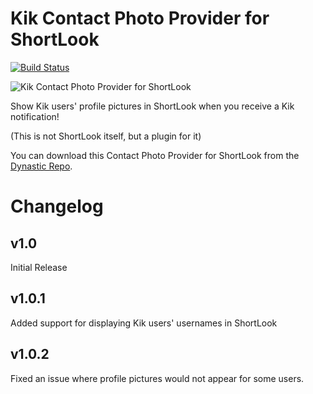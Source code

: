 # Kik Contact Photo Provider for ShortLook
[![Build Status](https://travis-ci.org/JeffResc/ShortLook-Kik.svg?branch=master)](https://travis-ci.org/JeffResc/ShortLook-Kik)

![Kik Contact Photo Provider for ShortLook](https://repo.dynastic.co/api/v0/packages/95010765106315264/versions/95010765215367168/icon)

Show Kik users' profile pictures in ShortLook when you receive a Kik notification!

(This is not ShortLook itself, but a plugin for it)

You can download this Contact Photo Provider for ShortLook from the [Dynastic Repo](https://repo.dynastic.co/package/shortlook-kik).

# Changelog
## v1.0
Initial Release
## v1.0.1
Added support for displaying Kik users' usernames in ShortLook
## v1.0.2
Fixed an issue where profile pictures would not appear for some users.
